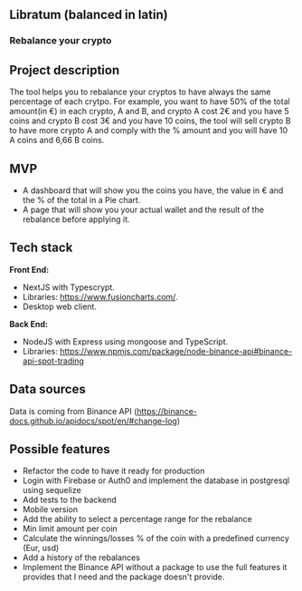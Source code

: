 ## Libratum (balanced in latin)

### Rebalance your crypto

## Project description

The tool helps you to rebalance your cryptos to have always the same percentage of each crytpo. For example, you want to have 50% of the total amount(in €) in each crypto, A and B, and crypto A cost 2€ and you have 5 coins and crypto B cost 3€ and you have 10 coins, the tool will sell crypto B to have more crypto A and comply with the % amount and you will have 10 A coins and 6,66 B coins.

## MVP

- A dashboard that will show you the coins you have, the value in € and the % of the total in a Pie chart.
- A page that will show you your actual wallet and the result of the rebalance before applying it.

## Tech stack

**Front End:**

- NextJS with Typescrypt.
- Libraries: https://www.fusioncharts.com/.
- Desktop web client.

**Back End:**

- NodeJS with Express using mongoose and TypeScript.
- Libraries: https://www.npmjs.com/package/node-binance-api#binance-api-spot-trading

## Data sources

Data is coming from Binance API (https://binance-docs.github.io/apidocs/spot/en/#change-log)

## Possible features

- Refactor the code to have it ready for production
- Login with Firebase or Auth0 and implement the database in postgresql using sequelize
- Add tests to the backend
- Mobile version
- Add the ability to select a percentage range for the rebalance
- Min limit amount per coin
- Calculate the winnings/losses % of the coin with a predefined currency (Eur, usd)
- Add a history of the rebalances
- Implement the Binance API without a package to use the full features it provides that I need and the package doesn't provide.
